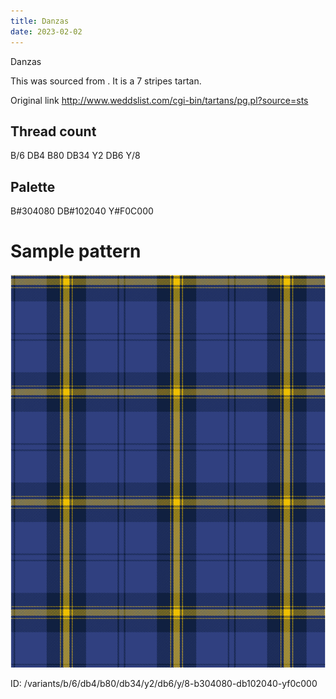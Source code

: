 ```yaml
---
title: Danzas
date: 2023-02-02
---
```

Danzas

This was sourced from <no value>.  It is a 7 stripes tartan.

Original link http://www.weddslist.com/cgi-bin/tartans/pg.pl?source=sts

## Thread count
B/6 DB4 B80 DB34 Y2 DB6 Y/8

## Palette
B#304080 DB#102040 Y#F0C000

# Sample pattern

![Tartan detail](tartan.png "B/6 DB4 B80 DB34 Y2 DB6 Y/8 tartan")

ID: /variants/b/6/db4/b80/db34/y2/db6/y/8-b304080-db102040-yf0c000